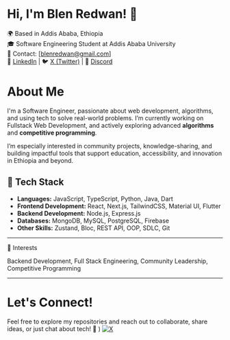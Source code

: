 # Hi, I'm Blen Redwan! 👋  
🌍 Based in Addis Ababa, Ethiopia  
🎓 Software Engineering Student at Addis Ababa University  
📧 Contact: [blenredwan@gmail.com]  
💼 [LinkedIn](https://www.linkedin.com/in/blen-redwan/) | 🐦 [X (Twitter)](https://x.com/BlenRedwan39035) | 💬 [Discord](https://discord.com/channels/@me)  

#  About Me  
I'm a Software Engineer, passionate about web development, algorithms, and using tech to solve real-world problems. I’m currently working on Fullstack Web Development, and actively exploring advanced **algorithms** and **competitive programming**.

I’m especially interested in community projects, knowledge-sharing, and building impactful tools that support education, accessibility, and innovation in Ethiopia and beyond.


## 🚀 Tech Stack  

- **Languages:** JavaScript, TypeScript, Python, Java, Dart  
- **Frontend Development:** React, Next.js, TailwindCSS, Material UI, Flutter  
- **Backend Development:** Node.js, Express.js  
- **Databases:** MongoDB, MySQL, PostgreSQL, Firebase  
- **Other Skills:** Zustand, Bloc, REST API, OOP, SDLC, Git


---
🎯 Interests

Backend Development, Full Stack Engineering, Community Leadership, Competitive Programming

---

#  Let's Connect!  
Feel free to explore my repositories and reach out to collaborate, share ideas, or just chat about tech! 🚀
) [![X](https://img.shields.io/badge/X-black.svg?logo=X&logoColor=white)](https://x.com/https://x.com/BlenRedwan39035) 






